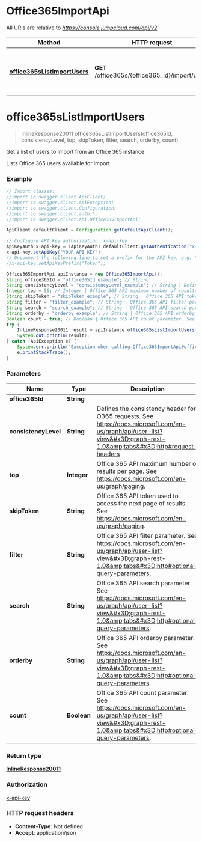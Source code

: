 # Office365ImportApi

All URIs are relative to *https://console.jumpcloud.com/api/v2*

Method | HTTP request | Description
------------- | ------------- | -------------
[**office365sListImportUsers**](Office365ImportApi.md#office365sListImportUsers) | **GET** /office365s/{office365_id}/import/users | Get a list of users to import from an Office 365 instance

<a name="office365sListImportUsers"></a>
# **office365sListImportUsers**
> InlineResponse20011 office365sListImportUsers(office365Id, consistencyLevel, top, skipToken, filter, search, orderby, count)

Get a list of users to import from an Office 365 instance

Lists Office 365 users available for import.

### Example
```java
// Import classes:
//import io.swagger.client.ApiClient;
//import io.swagger.client.ApiException;
//import io.swagger.client.Configuration;
//import io.swagger.client.auth.*;
//import io.swagger.client.api.Office365ImportApi;

ApiClient defaultClient = Configuration.getDefaultApiClient();

// Configure API key authorization: x-api-key
ApiKeyAuth x-api-key = (ApiKeyAuth) defaultClient.getAuthentication("x-api-key");
x-api-key.setApiKey("YOUR API KEY");
// Uncomment the following line to set a prefix for the API key, e.g. "Token" (defaults to null)
//x-api-key.setApiKeyPrefix("Token");

Office365ImportApi apiInstance = new Office365ImportApi();
String office365Id = "office365Id_example"; // String | 
String consistencyLevel = "consistencyLevel_example"; // String | Defines the consistency header for O365 requests. See https://docs.microsoft.com/en-us/graph/api/user-list?view=graph-rest-1.0&tabs=http#request-headers
Integer top = 56; // Integer | Office 365 API maximum number of results per page. See https://docs.microsoft.com/en-us/graph/paging.
String skipToken = "skipToken_example"; // String | Office 365 API token used to access the next page of results. See https://docs.microsoft.com/en-us/graph/paging.
String filter = "filter_example"; // String | Office 365 API filter parameter. See https://docs.microsoft.com/en-us/graph/api/user-list?view=graph-rest-1.0&tabs=http#optional-query-parameters.
String search = "search_example"; // String | Office 365 API search parameter. See https://docs.microsoft.com/en-us/graph/api/user-list?view=graph-rest-1.0&tabs=http#optional-query-parameters.
String orderby = "orderby_example"; // String | Office 365 API orderby parameter. See https://docs.microsoft.com/en-us/graph/api/user-list?view=graph-rest-1.0&tabs=http#optional-query-parameters.
Boolean count = true; // Boolean | Office 365 API count parameter. See https://docs.microsoft.com/en-us/graph/api/user-list?view=graph-rest-1.0&tabs=http#optional-query-parameters.
try {
    InlineResponse20011 result = apiInstance.office365sListImportUsers(office365Id, consistencyLevel, top, skipToken, filter, search, orderby, count);
    System.out.println(result);
} catch (ApiException e) {
    System.err.println("Exception when calling Office365ImportApi#office365sListImportUsers");
    e.printStackTrace();
}
```

### Parameters

Name | Type | Description  | Notes
------------- | ------------- | ------------- | -------------
 **office365Id** | **String**|  |
 **consistencyLevel** | **String**| Defines the consistency header for O365 requests. See https://docs.microsoft.com/en-us/graph/api/user-list?view&#x3D;graph-rest-1.0&amp;tabs&#x3D;http#request-headers | [optional]
 **top** | **Integer**| Office 365 API maximum number of results per page. See https://docs.microsoft.com/en-us/graph/paging. | [optional]
 **skipToken** | **String**| Office 365 API token used to access the next page of results. See https://docs.microsoft.com/en-us/graph/paging. | [optional]
 **filter** | **String**| Office 365 API filter parameter. See https://docs.microsoft.com/en-us/graph/api/user-list?view&#x3D;graph-rest-1.0&amp;tabs&#x3D;http#optional-query-parameters. | [optional]
 **search** | **String**| Office 365 API search parameter. See https://docs.microsoft.com/en-us/graph/api/user-list?view&#x3D;graph-rest-1.0&amp;tabs&#x3D;http#optional-query-parameters. | [optional]
 **orderby** | **String**| Office 365 API orderby parameter. See https://docs.microsoft.com/en-us/graph/api/user-list?view&#x3D;graph-rest-1.0&amp;tabs&#x3D;http#optional-query-parameters. | [optional]
 **count** | **Boolean**| Office 365 API count parameter. See https://docs.microsoft.com/en-us/graph/api/user-list?view&#x3D;graph-rest-1.0&amp;tabs&#x3D;http#optional-query-parameters. | [optional]

### Return type

[**InlineResponse20011**](InlineResponse20011.md)

### Authorization

[x-api-key](../README.md#x-api-key)

### HTTP request headers

 - **Content-Type**: Not defined
 - **Accept**: application/json

